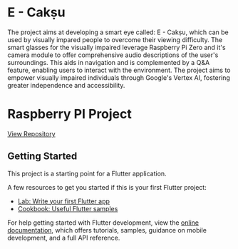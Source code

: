 # E - Cakṣu

The project aims at developing a smart eye called: E - Cakṣu, which can be used by visually impared people to overcome their viewing difficulty. The smart glasses for the visually impaired leverage Raspberry Pi Zero and it's camera module to offer comprehensive audio descriptions of the user's surroundings. This aids in navigation and is complemented by a Q&A feature, enabling users to interact with the environment. The project aims to empower visually impaired individuals through Google's Vertex AI, fostering greater independence and accessibility.

# Raspberry PI Project 

[View Repository](https://github.com/Nihal4777/E-chaksu)


## Getting Started

This project is a starting point for a Flutter application.

A few resources to get you started if this is your first Flutter project:

- [Lab: Write your first Flutter app](https://docs.flutter.dev/get-started/codelab)
- [Cookbook: Useful Flutter samples](https://docs.flutter.dev/cookbook)

For help getting started with Flutter development, view the
[online documentation](https://docs.flutter.dev/), which offers tutorials,
samples, guidance on mobile development, and a full API reference.
